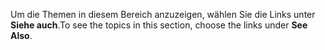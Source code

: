 <span data-ttu-id="c142d-101">Um die Themen in diesem Bereich anzuzeigen, wählen Sie die Links unter **Siehe auch**.</span><span class="sxs-lookup"><span data-stu-id="c142d-101">To see the topics in this section, choose the links under **See Also**.</span></span>